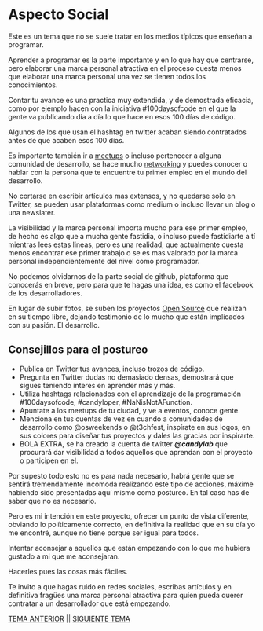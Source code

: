 # Aspecto Social
Este es un tema que no se suele tratar en los medios típicos que enseñan a programar.

Aprender a programar es la parte importante y en lo que hay que centrarse, pero elaborar una marca personal atractiva en el proceso cuesta menos que elaborar una marca personal una vez se tienen todos los conocimientos.

Contar tu avance es una practica muy extendida, y de demostrada eficacia, como por ejemplo hacen con la iniciativa #100daysofcode en el que la gente va publicando día a día lo que hace en esos 100 días de código.

Algunos de los que usan el hashtag en twitter acaban siendo contratados antes de que acaben esos 100 días.

Es importante también ir a [meetups](./glosario.md#meetup) o incluso pertenecer a alguna comunidad de desarrollo, se hace mucho [networking](./glosario.md#networking) y puedes conocer o hablar con la persona que te encuentre tu primer empleo en el mundo del desarrollo.

No cortarse en escribir artículos mas extensos, y no quedarse solo en Twitter, se pueden usar plataformas como medium o incluso llevar un blog o una newslater.

La visibilidad y la marca personal importa mucho para ese primer empleo, de hecho es algo que a mucha gente fastidia, o incluso puede fastidiarte a tí mientras lees estas lineas, pero es una realidad, que actualmente cuesta menos encontrar ese primer trabajo o se es mas valorado por la marca personal independientemente del nivel como programador.

No podemos olvidarnos de la parte social de github, plataforma que conocerás en breve, pero para que te hagas una idea, es como el facebook de los desarrolladores.

En lugar de subir fotos, se suben los proyectos [Open Source](./glosario.md#open-source) que realizan en su tiempo libre, dejando testimonio de lo mucho que están implicados con su pasión. El desarrollo.

## Consejillos para el postureo

- Publica en Twitter tus avances, incluso trozos de código.
- Pregunta en Twitter dudas no demasiado densas, demostrará que sigues teniendo interes en aprender más y más.
- Utiliza hashtags relacionados con el aprendizaje de la programación #100daysofcode, #candyloper, #NaNisNotAFunction.
- Apuntate a los meetups de tu ciudad, y ve a eventos, conoce gente.
- Menciona en tus cuentas de vez en cuando a comunidades de desarrollo como @osweekends o @t3chfest, inspírate en sus logos, en sus colores para diseñar tus proyectos y dales las gracias por inspirarte.
- BOLA EXTRA, se ha creado la cuenta de twitter ***@candylab*** que procurará dar visibilidad a todos aquellos que aprendan con el proyecto o participen en el.

Por supesto todo esto no es para nada necesario, habrá gente que se sentirá tremendamente incomoda realizando este tipo de acciones, máxime habiendo sido presentadas aquí mismo como postureo. En tal caso has de saber que no es necesario.

Pero es mi intención en este proyecto, ofrecer un punto de vista diferente, obviando lo políticamente correcto, en definitiva la realidad que en su día yo me encontré, aunque no tiene porque ser igual para todos.

Intentar aconsejar a aquellos que están empezando con lo que me hubiera gustado a mi que me aconsejaran.

Hacerles pues las cosas más fáciles.

Te invito a que hagas ruido en redes sociales, escribas artículos y en definitiva fragües una marca personal atractiva para quien pueda querer contratar a un desarrollador que está empezando.

[TEMA ANTERIOR](./quienhaceque.md) || [SIGUIENTE TEMA](./git.md)
